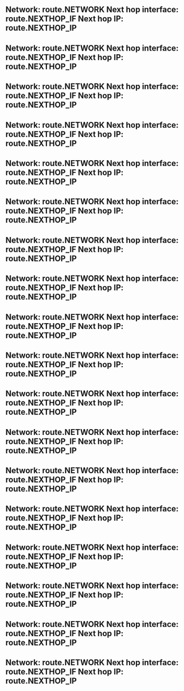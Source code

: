   Network: route.NETWORK
  Next hop interface: route.NEXTHOP_IF
  Next hop IP: route.NEXTHOP_IP
  ---
  
  Network: route.NETWORK
  Next hop interface: route.NEXTHOP_IF
  Next hop IP: route.NEXTHOP_IP
  ---
  
  Network: route.NETWORK
  Next hop interface: route.NEXTHOP_IF
  Next hop IP: route.NEXTHOP_IP
  ---
  
  Network: route.NETWORK
  Next hop interface: route.NEXTHOP_IF
  Next hop IP: route.NEXTHOP_IP
  ---
  
  Network: route.NETWORK
  Next hop interface: route.NEXTHOP_IF
  Next hop IP: route.NEXTHOP_IP
  ---
  
  Network: route.NETWORK
  Next hop interface: route.NEXTHOP_IF
  Next hop IP: route.NEXTHOP_IP
  ---
  
  Network: route.NETWORK
  Next hop interface: route.NEXTHOP_IF
  Next hop IP: route.NEXTHOP_IP
  ---
  
  Network: route.NETWORK
  Next hop interface: route.NEXTHOP_IF
  Next hop IP: route.NEXTHOP_IP
  ---
  
  Network: route.NETWORK
  Next hop interface: route.NEXTHOP_IF
  Next hop IP: route.NEXTHOP_IP
  ---
  
  Network: route.NETWORK
  Next hop interface: route.NEXTHOP_IF
  Next hop IP: route.NEXTHOP_IP
  ---
  
  Network: route.NETWORK
  Next hop interface: route.NEXTHOP_IF
  Next hop IP: route.NEXTHOP_IP
  ---
  
  Network: route.NETWORK
  Next hop interface: route.NEXTHOP_IF
  Next hop IP: route.NEXTHOP_IP
  ---
  
  Network: route.NETWORK
  Next hop interface: route.NEXTHOP_IF
  Next hop IP: route.NEXTHOP_IP
  ---
  
  Network: route.NETWORK
  Next hop interface: route.NEXTHOP_IF
  Next hop IP: route.NEXTHOP_IP
  ---
  
  Network: route.NETWORK
  Next hop interface: route.NEXTHOP_IF
  Next hop IP: route.NEXTHOP_IP
  ---
  
  Network: route.NETWORK
  Next hop interface: route.NEXTHOP_IF
  Next hop IP: route.NEXTHOP_IP
  ---
  
  Network: route.NETWORK
  Next hop interface: route.NEXTHOP_IF
  Next hop IP: route.NEXTHOP_IP
  ---
  
  Network: route.NETWORK
  Next hop interface: route.NEXTHOP_IF
  Next hop IP: route.NEXTHOP_IP
  ---
  

